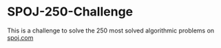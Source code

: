 # SPOJ-250-Challenge
This is a challenge to solve the 250 most solved algorithmic problems on [spoj.com](http://www.spoj.com)
